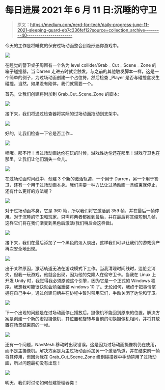 # 每日进展 2021 年 6 月 11 日:沉睡的守卫

> 原文：<https://medium.com/nerd-for-tech/daily-progress-june-11-2021-sleeping-guard-eb7c336fef12?source=collection_archive---------40----------------------->

今天的工作是将睡觉的保安过场动画整合到隐形迷你游戏中。

![](img/347e63dec9ece46590b57c56f6e40951.png)

在睡觉的警卫桌子周围有一个名为 level collider/Grab _ Cut _ Scene _ Zone 的箱子碰撞器，当 Darren 走进去时就会触发。与之前的其他触发脚本一样，这是一个简单的例子，为过场动画创建一个占位符，然后检查 _Player 是否与碰撞盒发生碰撞。当然，如果没有刚体，我们就需要一个。

首先，让我们创建将附加到 Grab_Cut_Scene_Zone 的脚本:

![](img/c539c7d1cc34b0ed1a0cec92a5980d99.png)

接下来，我们将通过检查器将实际的过场动画拖动到支架中。

![](img/bb6a7e279359e7b6cb8f38dfde465b69.png)

好的，让我们检查一下它是否工作…

![](img/984ee235f3ff62a8c3ae1b73d4e8cfbf.png)

哇哦。那不行！当过场动画达伦在玩的时候，游戏性达伦还在那里！游戏守卫也在那里，让我们让他们消失一会儿。

![](img/cf347837c35e45e6188cb4b8c2f9bbca.png)

在过场动画时间线中，创建 3 个新的激活轨迹，一个用于 Darren，另一个用于警卫，还有一个用于过场动画本身。我们需要一种方法让过场动画一旦结束就停止，还有什么更好的方法呢？

![](img/9cf884cd572dd323621fe385a487052f.png)

对于过场动画本身，它是 360 帧，所以我们将它激活到 359 帧，并在最后一帧停用。对于沉睡的守卫和玩家，只需将两者都推到最后，并在最后将其缩短到几帧，这样它们将在我们渐变到黑色后激活(我们稍后会这样做)。

![](img/e9a159d1626cacb2cfe01b8405a86068.png)

接下来，我们在最后添加了一个黑色的淡入淡出，这样我们可以让我们的游戏资产再次安全地出现。

![](img/68ab4aaa65b5e00d1def499a44f4346a.png)

出于某种原因，激活轨道无法在游戏模式下工作。当我清理时间线时，达伦会消失，但我一玩游戏，他就会出现，因为他的克隆人在偷守卫卡。当我在 Linux 上开发 Unity 时，我觉得我必须原谅这个引擎，因为它是一个正式的 Windows 程序。我想我可能很快就会勉强重装 windows 10 了。无论如何，我终于把事情掌握在自己手中，通过创建句柄并在协程中暂时禁用它们，手动关闭了达伦和守卫。

![](img/4474b75662b1db250afc0b159e3dc31e.png)

下一个出现的问题是在过场动画停止播放后，摄像机不能回到原来的位置。解决方案是创建一个新的虚拟摄像机，其位置和旋转与当前的切换摄像机相同，并将其放置在场景结束前的一帧。

![](img/4205ccea207771d06e7f40d3f607ae5b.png)

还有一个问题，NavMesh 移动时出现错误，这是因为过场动画摄像机仍在使用，而不是主摄像机。解决方案是为主过场动画添加另一个激活轨道，并在结束前一帧将其停用，但因为我在 Grab_Cut_Scene_Zone 级别碰撞器中手动禁用了过场动画，所以问题最初没有出现！

![](img/cfe84d85eac50ce92e427270b84d3587.png)

明天，我们将讨论如何创建管理器类！